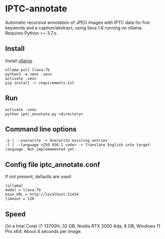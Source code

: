 # IPTC-annotate
Automatic recursive annotation of JPEG images with IPTC data for five keywords and a caption/abstract, using llava 1.6 running on ollama. Requires Python >= 3.7.x.
## Install
Install [ollama](https://ollama.com/).
```
ollama pull llava:7b
python3 -m venv .venv
activate .venv
pip install -r requirements.txt
```
## Run
```
activate .venv
python iptc_annotate.py <directory>
```
## Command line options
```
-o | --overwrite -> Overwrite existing entries
-l | --language <ISO 936-1 code> -> Translate English into target language. Not implememented yet.
```
## Config file iptc_annotate.conf
If not present, defaults are used:
```
[ollama]
model = llava:7b
base_URL = http://localhost:11434
timeout = 120
```
## Speed
On a Intel Core) i7-13700H, 32 GB, Nvidia RTX 2000 Ada, 8 GB, Windows 11 Pro x64: About 4 seconds per image.
